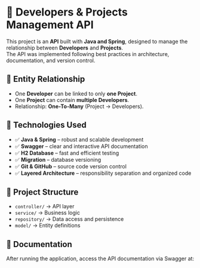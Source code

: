 # 📌 Developers & Projects Management API

This project is an **API** built with **Java and Spring**, designed to manage the relationship between **Developers** and **Projects**.  
The API was implemented following best practices in architecture, documentation, and version control.

## 🔗 Entity Relationship
- One **Developer** can be linked to only **one Project**.  
- One **Project** can contain **multiple Developers**.  
- Relationship: **One-To-Many** (Project → Developers).

## 🚀 Technologies Used
- ✅ **Java & Spring** – robust and scalable development  
- ✅ **Swagger** – clear and interactive API documentation  
- ✅ **H2 Database** – fast and efficient testing  
- ✅ **Migration** – database versioning  
- ✅ **Git & GitHub** – source code version control  
- ✅ **Layered Architecture** – responsibility separation and organized code  

## 📂 Project Structure
- `controller/` → API layer  
- `service/` → Business logic  
- `repository/` → Data access and persistence  
- `model/` → Entity definitions  

## 📖 Documentation
After running the application, access the API documentation via Swagger at:  
